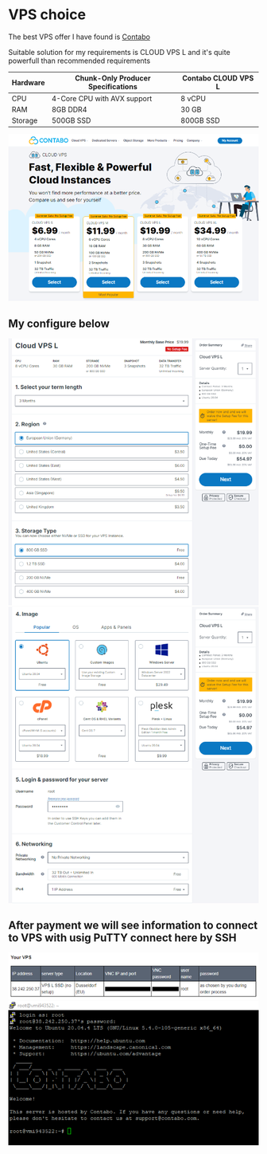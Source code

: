 # VPS choice

The best VPS offer I have found is <a href='https://contabo.com/en/vps/'>Contabo</a>

Suitable solution for my requirements is CLOUD VPS L and it's quite powerfull than recommended requirements

| Hardware | Chunk-Only Producer Specifications | Contabo CLOUD VPS L |
| -------- | ---------------------------------- | ------------------- |
| CPU      | 4-Core CPU with AVX support        | 8 vCPU              |
| RAM      | 8GB DDR4                           | 30 GB               |
| Storage  | 500GB SSD                          | 800GB SSD           |

![](../images/vps/contabo-select-price.png)

## My configure below

![](../images/vps/contabo-select-configure-1.png)
![](../images/vps/contabo-select-configure-2.png)

## After payment we will see information to connect to VPS with usig PuTTY connect here by SSH

![](../images/vps/contabo-after-payment.png)
![](../images/vps/contabo-connect-vps.png)
